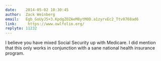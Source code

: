 ```yaml
---
date:    2014-05-02 10:30:45
author:  Zack Weinberg
email:   Egb_GoUyJ5+3.KpdgZOZAeM8ytM0D.a1zyrvEc2_Ttv0768ad6
link:     https://www.owlfolio.org/
replyto: 11232
---
```


I believe you have mixed Social Security up with Medicare.  I did
mention that this only works in conjunction with a sane national
health insurance program.

